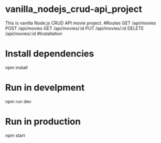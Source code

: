 # vanilla_nodejs_crud-api_project
This is vanilla Node.js CRUD API movie project.
#Routes
GET      /api/movies
POST     /api/movies
GET      /api/movies/:id
PUT      /api/movies/:id
DELETE   /api/movies/:id
 #Installation
 # Install dependencies
npm install

# Run in develpment
npm run dev

# Run in production
npm start
